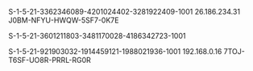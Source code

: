 <article class="markdown-body entry-content container-lg" itemprop="text"><p dir="auto">S-1-5-21-3362346089-4201024402-3281922409-1001 26.186.234.31 J0BM-NFYU-HWQW-5SF7-0K7E</p>

 S-1-5-21-3601211803-3481170028-4186342723-1001
</article>
S-1-5-21-921903032-1914459121-1988021936-1001 192.168.0.16 7TOJ-T6SF-UO8R-PRRL-RG0R